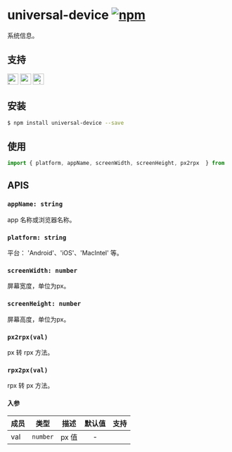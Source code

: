 # universal-device [![npm](https://img.shields.io/npm/v/universal-device.svg)](https://www.npmjs.com/package/universal-device)

系统信息。

## 支持
<img alt="browser" src="https://gw.alicdn.com/tfs/TB1uYFobGSs3KVjSZPiXXcsiVXa-200-200.svg" width="25px" height="25px"> <img alt="weex" src="https://gw.alicdn.com/tfs/TB1jM0ebMaH3KVjSZFjXXcFWpXa-200-200.svg" width="25px" height="25px"> <img alt="miniApp" src="https://gw.alicdn.com/tfs/TB1bBpmbRCw3KVjSZFuXXcAOpXa-200-200.svg" width="25px" height="25px">

## 安装
```bash
$ npm install universal-device --save
```

## 使用

```javascript
import { platform, appName, screenWidth, screenHeight, px2rpx  } from 'universal-device';

```

## APIS

### `appName: string`
app 名称或浏览器名称。

### `platform: string`
平台： 'Android'、'iOS'、'MacIntel' 等。

### `screenWidth: number`
屏幕宽度，单位为px。

### `screenHeight: number`
屏幕高度，单位为px。

### `px2rpx(val)`
px 转 rpx 方法。

### `rpx2px(val)`
rpx 转 px 方法。

#### 入参
| 成员 | 类型     | 描述  | 默认值 | 支持  |
| ---- | -------- | ----- | :----: | :---: |
| val  | `number` | px 值 |   -    |       |

